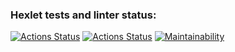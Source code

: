 ### Hexlet tests and linter status:
[![Actions Status](https://github.com/VadimFilimonov/frontend-project-lvl1/workflows/hexlet-check/badge.svg)](https://github.com/VadimFilimonov/frontend-project-lvl1/actions)
[![Actions Status](https://github.com/VadimFilimonov/frontend-project-lvl1/workflows/test/badge.svg)](https://github.com/VadimFilimonov/frontend-project-lvl1/actions)
[![Maintainability](https://api.codeclimate.com/v1/badges/3e10a2462691ddfd5d2f/maintainability)](https://codeclimate.com/github/VadimFilimonov/frontend-project-lvl1/maintainability)

